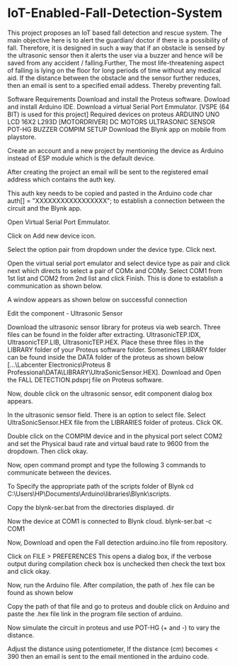 # IoT-Enabled-Fall-Detection-System
This project proposes an IoT based fall detection and rescue system. The main objective here is to alert the guardian/ doctor if there is a possibility of fall. Therefore, it is designed in such a way that if an obstacle is sensed by the ultrasonic sensor then it alerts the user via a buzzer and hence will be saved from any accident / falling.Further, The most life-threatening aspect of falling is lying on the floor for long periods of time without any medical aid. If the distance between the obstacle and the sensor further reduces, then an email is sent to a specified email addess. Thereby preventing fall.


Software Requirements
Download and install the Proteus software.
Dowload and install Arduino IDE.
Download a virtual Serial Port Emmulator. [VSPE (64 BIT) is used for this project]
Required devices on proteus
ARDUINO UNO
LCD 16X2
L293D [MOTORDRIVER]
DC MOTORS
ULTRASONIC SENSOR
POT-HG
BUZZER
COMPIM
SETUP
Download the Blynk app on mobile from playstore.

Create an account and a new project by mentioning the device as Arduino instead of ESP module which is the default device.

After creating the project an email will be sent to the registered email address which contains the auth key.

This auth key needs to be copied and pasted in the Arduino code
char auth[] = "XXXXXXXXXXXXXXXXX";
to establish a connection between the circuit and the Blynk app.

Open Virtual Serial Port Emmulator.

Click on Add new device icon.

Select the option pair from dropdown under the device type. Click next.


Open the virtual serial port emulator and select device type as pair and click next which directs to select a pair of COMx and COMy.
Select COM1 from 1st list and COM2 from 2nd list and click Finish. This is done to establish a communication as shown below.

A window appears as shown below on successful connection

Edit the component - Ultrasonic Sensor

Download the ultrasonic sensor library for proteus via web search.
Three files can be found in the folder after extracting.
UltrasonicTEP.IDX,
UltrasonicTEP.LIB,
UltrasonicTEP.HEX.
Place these three files in the LIBRARY folder of your Proteus software folder. Sometimes LIBRARY folder can be found inside the DATA folder of the proteus as shown below
[...\Labcenter Electronics\Proteus 8 Professional\DATA\LIBRARY\UltraSonicSensor.HEX].
Download and Open the FALL DETECTION.pdsprj file on Proteus software.

Now, double click on the ultrasonic sensor, edit component dialog box appears.

In the ultrasonic sensor field. There is an option to select file. Select UltraSonicSensor.HEX file from the LIBRARIES folder of proteus. Click OK.

Double click on the COMPIM device and in the physical port select COM2 and set the Physical baud rate and virtual baud rate to 9600 from the dropdown. Then click okay.


Now, open command prompt and type the following 3 commands to communicate between the devices.

To Specify the appropriate path of the scripts folder of Blynk
cd C:\Users\HP\Documents\Arduino\libraries\Blynk\scripts.

Copy the blynk-ser.bat from the directories displayed.
dir

Now the device at COM1 is connected to Blynk cloud.
blynk-ser.bat -c COM1

Now, Download and open the Fall detection arduino.ino file from repository.

Click on FILE > PREFERENCES
This opens a dialog box, if the verbose output during compilation check box is unchecked then check the text box and click okay.

Now, run the Arduino file.
After compilation, the path of .hex file can be found as shown below


Copy the path of that file and go to proteus and double click on Arduino and paste the .hex file link in the program file section of arduino.

Now simulate the circuit in proteus and use POT-HG (+ and -) to vary the distance.

Adjust the distance using potentiometer, If the distance (cm) becomes < 390 then an email is sent to the email mentioned in the arduino code.

